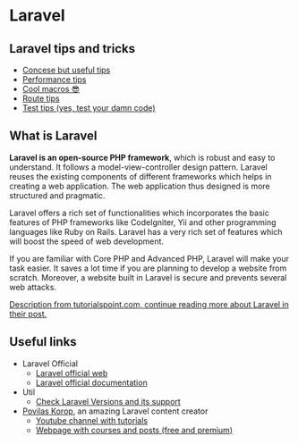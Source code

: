 # Laravel

## Laravel tips and tricks
- [Concese but useful tips](./small-tips.md)
- [Performance tips](./performance-tips.md)
- [Cool macros 😎](./cool-macros.md)
- [Route tips](./route-tips.md)
- [Test tips (yes, test your damn code)](./test-tips.md)

## What is Laravel
**Laravel is an open-source PHP framework**, which is robust and easy to understand. It follows a model-view-controller design pattern. Laravel reuses the existing components of different frameworks which helps in creating a web application. The web application thus designed is more structured and pragmatic.  

Laravel offers a rich set of functionalities which incorporates the basic features of PHP frameworks like CodeIgniter, Yii and other programming languages like Ruby on Rails. Laravel has a very rich set of features which will boost the speed of web development.

If you are familiar with Core PHP and Advanced PHP, Laravel will make your task easier. It saves a lot time if you are planning to develop a website from scratch. Moreover, a website built in Laravel is secure and prevents several web attacks.  

[Description from tutorialspoint.com, continue reading more about Laravel in their post.](https://www.tutorialspoint.com/laravel/laravel_overview.htm)

## Useful links
- Laravel Official
  - [Laravel official web](https://laravel.com/)
  - [Laravel official documentation](https://laravel.com/docs/master/frontend)
- Util
  - [Check Laravel Versions and its support](https://laravelversions.com/en)
- [Povilas Korop](https://twitter.com/PovilasKorop), an amazing Laravel content creator
  - [Youtube channel with tutorials](https://www.youtube.com/c/LaravelDaily)
  - [Webpage with courses and posts (free and premium)](https://laraveldaily.com/)